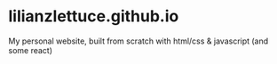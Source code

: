 # lilianzlettuce.github.io
My personal website, built from scratch with html/css & javascript (and some react)
